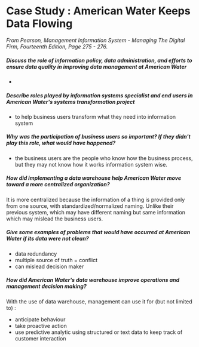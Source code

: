 # Case Study : American Water Keeps Data Flowing
*From Pearson, Management Information System - Managing The Digital Firm, Fourteenth Edition, Page 275 - 276.*

##### Discuss the role of information policy, data administration, and efforts to ensure data quality in improving data management at American Water
- 

##### Describe roles played by information systems specialist and end users in American Water's systems transformation project
- to help business users transform what they need into information system

##### Why was the participation of business users so important? If they didn't play this role, what would have happened?
- the business users are the people who know how the business process, but they may not know how it works information system wise.

##### How did implementing a data warehouse help American Water move toward a more centralized organization?
It is more centralized because the information of a thing is provided only from one source, with standardized/normalized naming. Unlike their previous system, which may have different naming but same information which may mislead the business users.

##### Give some examples of problems that would have occurred at American Water if its data were not clean?
- data redundancy
- multiple source of truth = conflict
- can mislead decision maker

##### How did American Water's data warehouse improve operations and management decision making?
With the use of data warehouse, management can use it for (but not limited to) : 
- anticipate behaviour
- take proactive action
- use predictive analytic using structured or text data to keep track of customer interaction